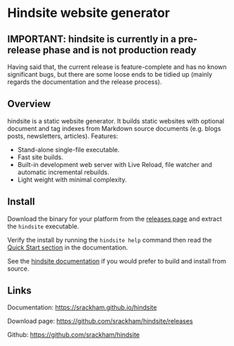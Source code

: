 # Hindsite website generator


## IMPORTANT: hindsite is currently in a pre-release phase and is not production ready
Having said that, the current release is feature-complete and has no known
significant bugs, but there are some loose ends to be tidied up (mainly regards
the documentation and the release process).


## Overview
hindsite is a static website generator. It builds static websites with optional
document and tag indexes from Markdown source documents (e.g. blogs posts,
newsletters, articles). Features:

- Stand-alone single-file executable.
- Fast site builds.
- Built-in development web server with Live Reload, file watcher and automatic
  incremental rebuilds.
- Light weight with minimal complexity.


## Install
Download the binary for your platform from the [releases
page](https://github.com/srackham/hindsite/releases) and extract the `hindsite`
executable.

Verify the install by running the `hindsite help` command then read the [Quick
Start section](https://srackham.github.io/hindsite/#quick-start) in the
documentation.

See the [hindsite
documentation](https://srackham.github.io/hindsite/#building-hindsite) if you
would prefer to build and install from source.


## Links
Documentation: https://srackham.github.io/hindsite

Download page: https://github.com/srackham/hindsite/releases

Github: https://github.com/srackham/hindsite